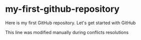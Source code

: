 # my-first-github-repository
Here is my first GitHub repository. Let's get started with GitHub

This line was modified manually during conflicts resolutions